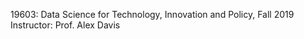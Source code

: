 19603: Data Science for Technology, Innovation and Policy, Fall 2019
<br> Instructor: Prof. Alex Davis
